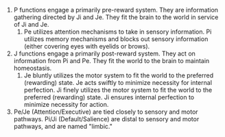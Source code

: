 1. P functions engage a primarily pre-reward system. They are information gathering directed by Ji and Je. They fit the brain to the world in service of Ji and Je.
	1. Pe utilizes attention mechanisms to take in sensory information. Pi utilizes memory mechanisms and blocks out sensory information (either covering eyes with eyelids or brows).
2. J functions engage a primarily post-reward system. They act on information from Pi and Pe. They fit the world to the brain to maintain homeostasis.
	1. Je bluntly utilizes the motor system to fit the world to the preferred (rewarding) state. Je acts swiftly to minimize necessity for internal perfection. Ji finely utilizes the motor system to fit the world to the preferred (rewarding) state. Ji ensures internal perfection to minimize necessity for action.
3. Pe/Je (Attention/Executive) are tied closely to sensory and motor pathways. Pi/Ji (Default/Salience) are distal to sensory and motor pathways, and are named "limbic."